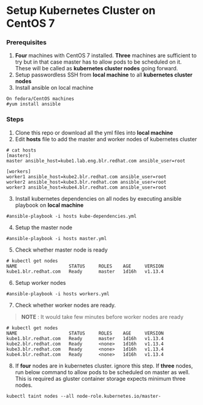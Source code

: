 # Setup Kubernetes Cluster on CentOS 7

### Prerequisites
1. **Four** machines with CentOS 7 installed. **Three** machines are sufficient
   to try but in that case master has to allow pods to be scheduled on it. These
   will be called as **kubernetes cluster nodes** going forward.
2. Setup passwordless SSH from **local machine** to all **kubernetes cluster nodes**
3. Install ansible on local machine
 ```
 On fedora/CentOS machines
#yum install ansible
 ```

### Steps

1. Clone this repo or download all the yml files into **local machine**
2. Edit **hosts** file to add the master and worker nodes of kubernetes cluster
```
# cat hosts
[masters]
master ansible_host=kube1.lab.eng.blr.redhat.com ansible_user=root

[workers]
worker1 ansible_host=kube2.blr.redhat.com ansible_user=root
worker2 ansible_host=kube3.blr.redhat.com ansible_user=root
worker3 ansible_host=kube4.blr.redhat.com ansible_user=root

```
3. Install kubernetes dependencies on all nodes by executing ansible playbook on **local machine**
```
#ansible-playbook -i hosts kube-dependencies.yml
```
4. Setup the master node
```
#ansible-playbook -i hosts master.yml
```
5. Check whether master node is ready
```
# kubectl get nodes
NAME                   STATUS     ROLES    AGE     VERSION
kube1.blr.redhat.com   Ready      master   1d16h   v1.13.4

```
6. Setup worker nodes
```
#ansible-playbook -i hosts workers.yml
```
7. Check whether worker nodes are ready.
> **NOTE** : It would take few minutes before worker nodes are ready
```
# kubectl get nodes
NAME                   STATUS     ROLES    AGE     VERSION
kube1.blr.redhat.com   Ready      master   1d16h   v1.13.4
kube2.blr.redhat.com   Ready      <none>   1d16h   v1.13.4
kube3.blr.redhat.com   Ready      <none>   1d16h   v1.13.4
kube4.blr.redhat.com   Ready      <none>   1d16h   v1.13.4

```
8. If **four** nodes are in kubernetes cluster. ignore this step. If **three** nodes, run below
   command to allow pods to be scheduled on master as well. This is required as gluster
   container storage expects minimum three nodes.
   
```
kubectl taint nodes --all node-role.kubernetes.io/master-
```
